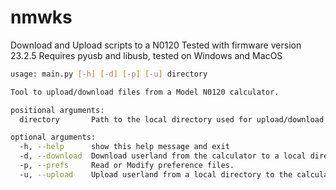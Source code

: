 # nmwks
Download and Upload scripts to a N0120 
Tested with firmware version 23.2.5
Requires pyusb and libusb, tested on Windows and MacOS
```bash
usage: main.py [-h] [-d] [-p] [-u] directory

Tool to upload/download files from a Model N0120 calculator.

positional arguments:
  directory       Path to the local directory used for upload/download.

optional arguments:
  -h, --help      show this help message and exit
  -d, --download  Download userland from the calculator to a local directory.
  -p, --prefs     Read or Modify preference files.
  -u, --upload    Upload userland from a local directory to the calculator.
```

